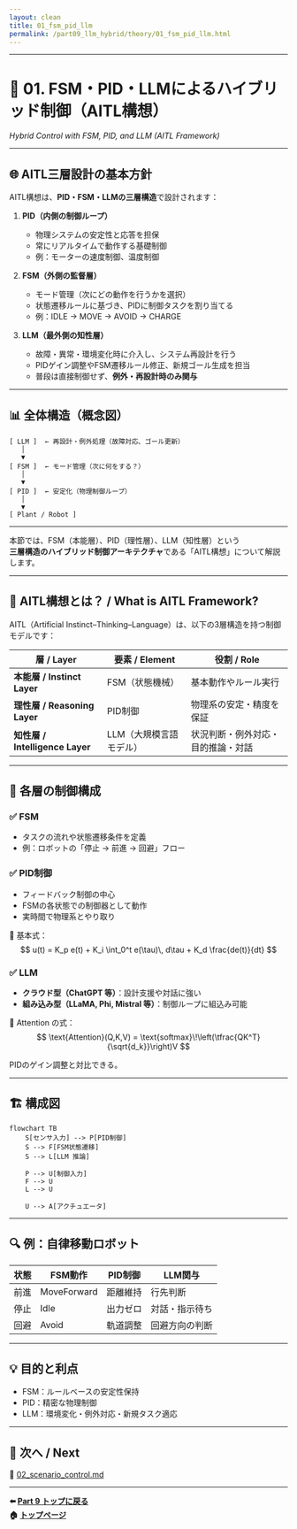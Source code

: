 ```yaml
---
layout: clean
title: 01_fsm_pid_llm
permalink: /part09_llm_hybrid/theory/01_fsm_pid_llm.html
---
```


---

# 🤖 01. FSM・PID・LLMによるハイブリッド制御（AITL構想）  
*Hybrid Control with FSM, PID, and LLM (AITL Framework)*

---

## 🌐 AITL三層設計の基本方針

AITL構想は、**PID・FSM・LLMの三層構造**で設計されます：

1. **PID（内側の制御ループ）**  
   - 物理システムの安定性と応答を担保  
   - 常にリアルタイムで動作する基礎制御  
   - 例：モーターの速度制御、温度制御  

2. **FSM（外側の監督層）**  
   - モード管理（次にどの動作を行うかを選択）  
   - 状態遷移ルールに基づき、PIDに制御タスクを割り当てる  
   - 例：IDLE → MOVE → AVOID → CHARGE  

3. **LLM（最外側の知性層）**  
   - 故障・異常・環境変化時に介入し、システム再設計を行う  
   - PIDゲイン調整やFSM遷移ルール修正、新規ゴール生成を担当  
   - 普段は直接制御せず、**例外・再設計時のみ関与**  

---

## 📊 全体構造（概念図）

```
[ LLM ]  ← 再設計・例外処理（故障対応、ゴール更新）
   │
   ▼
[ FSM ]  ← モード管理（次に何をする？）
   │
   ▼
[ PID ]  ← 安定化（物理制御ループ）
   │
   ▼
[ Plant / Robot ]
```

---

本節では、FSM（本能層）、PID（理性層）、LLM（知性層）という  
**三層構造のハイブリッド制御アーキテクチャ**である「AITL構想」について解説します。  

---

## 🧠 **AITL構想とは？ / What is AITL Framework?**

AITL（Artificial Instinct–Thinking–Language）は、以下の3層構造を持つ制御モデルです：

| **層 / Layer** | **要素 / Element** | **役割 / Role** |
|----|------|------|
| **本能層 / Instinct Layer** | FSM（状態機械） | 基本動作やルール実行 |
| **理性層 / Reasoning Layer** | PID制御 | 物理系の安定・精度を保証 |
| **知性層 / Intelligence Layer** | LLM（大規模言語モデル） | 状況判断・例外対応・目的推論・対話 |

---

## 🧩 **各層の制御構成**

### ✅ FSM
- タスクの流れや状態遷移条件を定義  
- 例：ロボットの「停止 → 前進 → 回避」フロー  

### ✅ PID制御
- フィードバック制御の中心  
- FSMの各状態での制御器として動作  
- 実時間で物理系とやり取り  

📐 基本式：
$$
u(t) = K_p e(t) + K_i \int_0^t e(\tau)\, d\tau + K_d \frac{de(t)}{dt}
$$

### ✅ LLM
- **クラウド型（ChatGPT 等）**：設計支援や対話に強い  
- **組み込み型（LLaMA, Phi, Mistral 等）**：制御ループに組込み可能  

📐 Attention の式：
$$
\text{Attention}(Q,K,V) = \text{softmax}\!\left(\tfrac{QK^T}{\sqrt{d_k}}\right)V
$$

PIDのゲイン調整と対比できる。

---

## 🏗️ **構成図**

```mermaid
flowchart TB
    S[センサ入力] --> P[PID制御]
    S --> F[FSM状態遷移]
    S --> L[LLM 推論]

    P --> U[制御入力]
    F --> U
    L --> U

    U --> A[アクチュエータ]
```

---

## 🔍 **例：自律移動ロボット**

| **状態** | **FSM動作** | **PID制御** | **LLM関与** |
|------|---------|----------|----------|
| 前進 | MoveForward | 距離維持 | 行先判断 |
| 停止 | Idle | 出力ゼロ | 対話・指示待ち |
| 回避 | Avoid | 軌道調整 | 回避方向の判断 |

---

## 💡 **目的と利点**

- FSM：ルールベースの安定性保持  
- PID：精密な物理制御  
- LLM：環境変化・例外対応・新規タスク適応  

---

## 📁 **次へ / Next**

📄 [02_scenario_control.md](02_scenario_control.md)

---

**⬅️ [Part 9 トップに戻る](../index.md)**  
**🏠 [トップページ](../../../index.md)**
